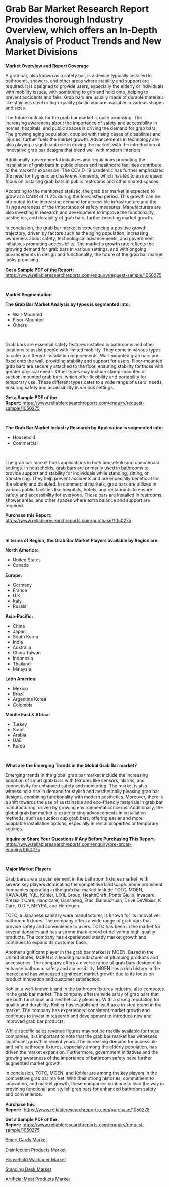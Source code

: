 <p><h1>Grab Bar Market Research Report Provides thorough Industry Overview, which offers an In-Depth Analysis of Product Trends and New Market Divisions</h1></p><p><strong>Market Overview and Report Coverage</strong></p>
<p><p>A grab bar, also known as a safety bar, is a device typically installed in bathrooms, showers, and other areas where stability and support are required. It is designed to provide users, especially the elderly or individuals with mobility issues, with something to grip and hold onto, helping to prevent accidents and falls. Grab bars are usually made of durable materials like stainless steel or high-quality plastic and are available in various shapes and sizes.</p><p>The future outlook for the grab bar market is quite promising. The increasing awareness about the importance of safety and accessibility in homes, hospitals, and public spaces is driving the demand for grab bars. The growing aging population, coupled with rising cases of disabilities and injuries, further fuels the market growth. Advancements in technology are also playing a significant role in driving the market, with the introduction of innovative grab bar designs that blend well with modern interiors.</p><p>Additionally, governmental initiatives and regulations promoting the installation of grab bars in public places and healthcare facilities contribute to the market's expansion. The COVID-19 pandemic has further emphasized the need for hygienic and safe environments, which has led to an increased focus on installing grab bars in public restrooms and other shared spaces.</p><p>According to the mentioned statistic, the grab bar market is expected to grow at a CAGR of 11.2% during the forecasted period. This growth can be attributed to the increasing demand for accessible infrastructure and the rising awareness of the importance of safety measures. Manufacturers are also investing in research and development to improve the functionality, aesthetics, and durability of grab bars, further boosting market growth.</p><p>In conclusion, the grab bar market is experiencing a positive growth trajectory, driven by factors such as the aging population, increasing awareness about safety, technological advancements, and government initiatives promoting accessibility. The market's growth rate reflects the growing demand for grab bars in various settings, and with ongoing advancements in design and functionality, the future of the grab bar market looks promising.</p></p>
<p><strong>Get a Sample PDF of the Report:</strong> <a href="https://www.reliableresearchreports.com/enquiry/request-sample/1050275">https://www.reliableresearchreports.com/enquiry/request-sample/1050275</a></p>
<p>&nbsp;</p>
<p><strong>Market Segmentation</strong></p>
<p><strong>The Grab Bar Market Analysis by types is segmented into:</strong></p>
<p><ul><li>Wall-Mounted</li><li>Floor-Mounted</li><li>Others</li></ul></p>
<p>&nbsp;</p>
<p><p>Grab bars are essential safety features installed in bathrooms and other locations to assist people with limited mobility. They come in various types to cater to different installation requirements. Wall-mounted grab bars are fixed onto the wall, providing stability and support for users. Floor-mounted grab bars are securely attached to the floor, ensuring stability for those with greater physical needs. Other types may include clamp-mounted or suction-mounted grab bars, which offer flexibility and portability for temporary use. These different types cater to a wide range of users' needs, ensuring safety and accessibility in various settings.</p></p>
<p><strong>Get a Sample PDF of the Report:</strong>&nbsp;<a href="https://www.reliableresearchreports.com/enquiry/request-sample/1050275">https://www.reliableresearchreports.com/enquiry/request-sample/1050275</a></p>
<p>&nbsp;</p>
<p><strong>The Grab Bar Market Industry Research by Application is segmented into:</strong></p>
<p><ul><li>Household</li><li>Commercial</li></ul></p>
<p>&nbsp;</p>
<p><p>The grab bar market finds applications in both household and commercial settings. In households, grab bars are primarily used in bathrooms to provide support and stability for individuals while standing, sitting, or transferring. They help prevent accidents and are especially beneficial for the elderly and disabled. In commercial markets, grab bars are utilized in various public facilities like hospitals, hotels, and restaurants to ensure safety and accessibility for everyone. These bars are installed in restrooms, shower areas, and other spaces where extra balance and support are required.</p></p>
<p><strong>Purchase this Report:</strong>&nbsp; <a href="https://www.reliableresearchreports.com/purchase/1050275">https://www.reliableresearchreports.com/purchase/1050275</a></p>
<p>&nbsp;</p>
<p><strong>In terms of Region, the Grab Bar Market Players available by Region are:</strong></p>
<p>
    <p> <strong> North America: </strong>
        <ul>
            <li>United States</li>
            <li>Canada</li>
        </ul>
        </p> 
    <p> <strong> Europe: </strong>
        <ul>
            <li>Germany</li>
            <li>France</li>
            <li>U.K.</li>
            <li>Italy</li>
            <li>Russia</li>
        </ul>
        </p> 
    <p> <strong> Asia-Pacific: </strong>
        <ul>
            <li>China</li>
            <li>Japan</li>
            <li>South Korea</li>
            <li>India</li>
            <li>Australia</li>
            <li>China Taiwan</li>
            <li>Indonesia</li>
            <li>Thailand</li>
            <li>Malaysia</li>
        </ul>
        </p> 
    <p> <strong> Latin America: </strong>
        <ul>
            <li>Mexico</li>
            <li>Brazil</li>
            <li>Argentina Korea</li>
            <li>Colombia</li>
        </ul>
        </p> 
    <p> <strong> Middle East & Africa: </strong>
        <ul>
            <li>Turkey</li>
            <li>Saudi</li>
            <li>Arabia</li>
            <li>UAE</li>
            <li>Korea</li>
        </ul>
    </p>
    </p>
<p>&nbsp;</p>
<p><strong>What are the Emerging Trends in the Global Grab Bar market?</strong></p>
<p><p>Emerging trends in the global grab bar market include the increasing adoption of smart grab bars with features like sensors, alarms, and connectivity for enhanced safety and monitoring. The market is also witnessing a rise in demand for stylish and aesthetically pleasing grab bar designs, combining functionality with modern aesthetics. Moreover, there is a shift towards the use of sustainable and eco-friendly materials in grab bar manufacturing, driven by growing environmental concerns. Additionally, the global grab bar market is experiencing advancements in installation methods, such as suction cup grab bars, offering easier and more adaptable installation options, especially in rental properties or temporary settings.</p></p>
<p><strong>Inquire or Share Your Questions If Any Before Purchasing This Report</strong>- <a href="https://www.reliableresearchreports.com/enquiry/pre-order-enquiry/1050275">https://www.reliableresearchreports.com/enquiry/pre-order-enquiry/1050275</a></p>
<p>&nbsp;</p>
<p><strong>Major Market Players</strong></p>
<p><p>Grab bars are a crucial element in the bathroom fixtures market, with several key players dominating the competitive landscape. Some prominent companies operating in the grab bar market include TOTO, MOEN, KAWAJUN, YJL, Kohler, LIXIL Group, HealthCraft, Ponte Giulio, Invacare, Pressalit Care, Handicare, Liansheng, Etac, Baimuchuan, Drive DeVilbiss, K Care, O.D.F, MEYRA, and Herdegen.</p><p>TOTO, a Japanese sanitary ware manufacturer, is known for its innovative bathroom fixtures. The company offers a wide range of grab bars that provide safety and convenience to users. TOTO has been in the market for several decades and has a strong track record of delivering high-quality products. The company has experienced steady market growth and continues to expand its customer base.</p><p>Another significant player in the grab bar market is MOEN. Based in the United States, MOEN is a leading manufacturer of plumbing products and accessories. The company offers a diverse range of grab bars designed to enhance bathroom safety and accessibility. MOEN has a rich history in the market and has witnessed significant market growth due to its focus on product innovation and customer satisfaction.</p><p>Kohler, a well-known brand in the bathroom fixtures industry, also competes in the grab bar market. The company offers a wide array of grab bars that are both functional and aesthetically pleasing. With a strong reputation for quality and durability, Kohler has established itself as a trusted brand in the market. The company has experienced consistent market growth and continues to invest in research and development to introduce new and improved grab bar products.</p><p>While specific sales revenue figures may not be readily available for these companies, it is important to note that the grab bar market has witnessed significant growth in recent years. The increasing demand for accessible and safe bathroom fixtures, especially among the elderly population, has driven the market expansion. Furthermore, government initiatives and the growing awareness of the importance of bathroom safety have further augmented market growth.</p><p>In conclusion, TOTO, MOEN, and Kohler are among the key players in the competitive grab bar market. With their strong histories, commitment to innovation, and market growth, these companies continue to lead the way in providing functional and stylish grab bars for enhanced bathroom safety and convenience.</p></p>
<p><strong>Purchase this Report:</strong>&nbsp;&nbsp;<a href="https://www.reliableresearchreports.com/purchase/1050275">https://www.reliableresearchreports.com/purchase/1050275</a></p>
<p></p>
<p><strong>Get a Sample PDF of the Report:</strong>&nbsp;<a href="https://www.reliableresearchreports.com/enquiry/request-sample/1050275">https://www.reliableresearchreports.com/enquiry/request-sample/1050275</a></p>
<p><p><a href="https://github.com/gaydyna/Market-Research-Report-List-1/blob/main/smart-cards-market.md">Smart Cards Market</a></p><p><a href="https://github.com/aasishrp01/Market-Research-Report-List-2/blob/main/disinfection-products-market.md">Disinfection Products Market</a></p><p><a href="https://github.com/dringals/Market-Research-Report-List-1/blob/main/household-wallpaper-market.md">Household Wallpaper Market</a></p><p><a href="https://github.com/tamvrosiya/Market-Research-Report-List-1/blob/main/standing-desk-market.md">Standing Desk Market</a></p><p><a href="https://github.com/Paul14Anderson63/Market-Research-Report-List-1/blob/main/artificial-meat-products-market.md">Artificial Meat Products Market</a></p></p>